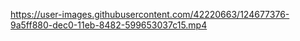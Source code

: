 

https://user-images.githubusercontent.com/42220663/124677376-9a5ff880-dec0-11eb-8482-599653037c15.mp4


